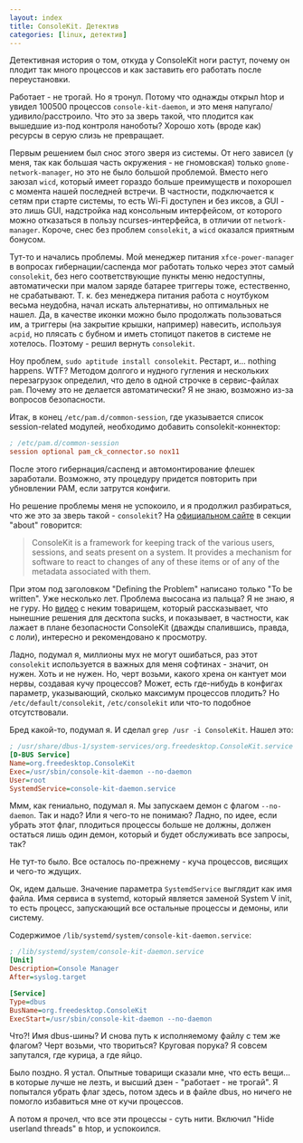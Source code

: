 ```yaml
---
layout: index
title: ConsoleKit. Детектив
categories: [linux, детектив]
---
```


Детективная история о том, откуда у ConsoleKit ноги растут, почему он плодит так
много процессов и как заставить его работать после переустановки.

Работает - не трогай. Но я тронул. Потому что однажды открыл htop и увидел
100500 процессов `console-kit-daemon`, и это меня напугало/удивило/расстроило.
Что это за зверь такой, что плодится как вышедшие из-под контроля наноботы?
Хорошо хоть (вроде как) ресурсы в серую слизь не превращает.

Первым решением был снос этого зверя из системы. От него зависел (у меня, так
как большая часть окружения - не гномовская) только `gnome-network-manager`, но
это не было большой проблемой. Вместо него заюзал `wicd`, который имеет гораздо
больше преимуществ и похорошел с момента нашей последней встречи.  В частности,
подключается к сетям при старте системы, то есть Wi-Fi доступен и без иксов, а
GUI - это лишь GUI, надстройка над консольным интерфейсом, от которого можно
отказаться в пользу ncurses-интерфейса, в отличии от `network-manager`. Короче,
снес без проблем `consolekit`, а `wicd` оказался приятным бонусом.

Тут-то и начались проблемы. Мой менеджер питания `xfce-power-manager` в вопросах
гибернации/саспенда мог работать только через этот самый `consolekit`, без него
соответствующие пункты меню недоступны, автоматически при малом заряде батарее
триггеры тоже, естественно, не срабатывают. Т. к. без менеджера питания работа с
ноутбуком весьма неудобна, начал искать альтернативы, но оптимальных не нашел.
Да, в качестве иконки можно было продолжать пользоваться им, а триггеры (на
закрытие крышки, например) навесить, используя `acpid`, но плясать с бубном и
иметь стопицот пакетов в системе не хотелось. Поэтому - решил вернуть
`consolekit`.

Ноу проблем, `sudo aptitude install consolekit`. Рестарт, и... nothing happens.
WTF? Методом долгого и нудного гугления и нескольких перезагрузок определил, что
дело в одной строчке в сервис-файлах `pam`. Почему это не делается
автоматически? Я не знаю, возможно из-за вопросов безопасности.

Итак, в конец `/etc/pam.d/common-session`, где указывается список
session-related модулей, необходимо добавить consolekit-коннектор:

```ini
; /etc/pam.d/common-session
session optional pam_ck_connector.so nox11
```

После этого гибернация/саспенд и автомонтирование флешек заработали. Возможно,
эту процедуру придется повторить при убновлении PAM, если затрутся конфиги.

Но решение проблемы меня не успокоило, и я продолжил разбираться, что же это за
зверь такой - `consolekit`? На [официальном сайте][ConsoleKit] в секции "about"
говорится:

> ConsoleKit is a framework for keeping track of the various users, sessions,
> and seats present on a system. It provides a mechanism for software to react
> to changes of any of these items or of any of the metadata associated with
> them.

При этом под заголовком "Defining the Problem" написано только "To be written".
Уже несколько лет. Проблема высосана из пальца? Я не знаю, я не гуру. Но
[видео][] с неким товарищем, который рассказывает, что нынешние решения для
десктопа sucks, и показывает, в частности, как лажает в плане безопасности
ConsoleKit (дважды спалившись, правда, с лоли), интересно и рекомендовано к
просмотру.

Ладно, подумал я, миллионы мух не могут ошибаться, раз этот `consolekit`
используется в важных для меня софтинах - значит, он нужен. Хоть и не нужен. Но,
черт возьми, какого хрена он кантует мои нервы, создавая кучу процессов? Может,
есть где-нибудь в конфигах параметр, указывающий, сколько максимум процессов
плодить? Но `/etc/default/consolekit`, `/etc/consolekit` или что-то подобное
отсутствовали.

Бред какой-то, подумал я. И сделал `grep /usr -i ConsoleKit`. Нашел это:

```ini
; /usr/share/dbus-1/system-services/org.freedesktop.ConsoleKit.service
[D-BUS Service]
Name=org.freedesktop.ConsoleKit
Exec=/usr/sbin/console-kit-daemon --no-daemon
User=root
SystemdService=console-kit-daemon.service
```

Ммм, как гениально, подумал я. Мы запускаем демон с флагом `--no-daemon`. Так и
надо? Или я чего-то не понимаю? Ладно, по идее, если убрать этот флаг, плодиться
процессы больше не должны, должен остаться лишь один демон, который и будет
обслуживать все запросы, так?

Не тут-то было. Все осталось по-прежнему - куча процессов, висящих и чего-то
ждущих.

Ок, идем дальше. Значение параметра `SystemdService` выглядит как имя файла. Имя
сервиса в systemd, который является заменой System V init, то есть процесс,
запускающий все остальные процессы и демоны, или систему.

Содержимое `/lib/systemd/system/console-kit-daemon.service`:

```ini
; /lib/systemd/system/console-kit-daemon.service
[Unit]
Description=Console Manager
After=syslog.target

[Service]
Type=dbus
BusName=org.freedesktop.ConsoleKit
ExecStart=/usr/sbin/console-kit-daemon --no-daemon
```

Что?! Имя dbus-шины? И снова путь к исполняемому файлу с тем же флагом? Черт
возьми, что твориться? Круговая порука? Я совсем запутался, где курица, а где
яйцо.

Было поздно. Я устал. Опытные товарищи сказали мне, что есть вещи... в которые
лучше не лезть, и высший дзен - "работает - не трогай". Я попытался убрать флаг
здесь, потом здесь и в файле dbus, но ничего не помогло избавиться мне от кучи
процессов.

А потом я прочел, что все эти процессы - суть нити. Включил "Hide userland
threads" в htop, и успокоился.



[ConsoleKit]: http://www.freedesktop.org/software/ConsoleKit/doc/ConsoleKit.html
[видео]: http://www.youtube.com/watch?v=ZTdUmlGxVo0
